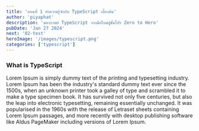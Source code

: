 ```yaml
---
title: 'ตอนที่ 1 ทำความรู้จักกับ TypeScript เบื้องต้น'
author: 'piyaphat' 
description: 'มหากาพย์ TypeScript จากมือใหม่สู่ขั้นโปร Zero to Hero'
pubDate: 'Jan 27 2024'
next: '02-test'
heroImage: '/images/typescript.png'
categories: ['typescript']
---
```


### What is TypeScript
Lorem Ipsum is simply dummy text of the printing and typesetting industry. Lorem Ipsum has been the industry's standard dummy text ever since the 1500s, when an unknown printer took a galley of type and scrambled it to make a type specimen book. It has survived not only five centuries, but also the leap into electronic typesetting, remaining essentially unchanged. It was popularised in the 1960s with the release of Letraset sheets containing Lorem Ipsum passages, and more recently with desktop publishing software like Aldus PageMaker including versions of Lorem Ipsum.